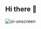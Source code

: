 ## Hi there 👋


![oi-unscreen](https://github.com/user-attachments/assets/bccc9a27-995a-40e9-a066-2363bfcc09db)
